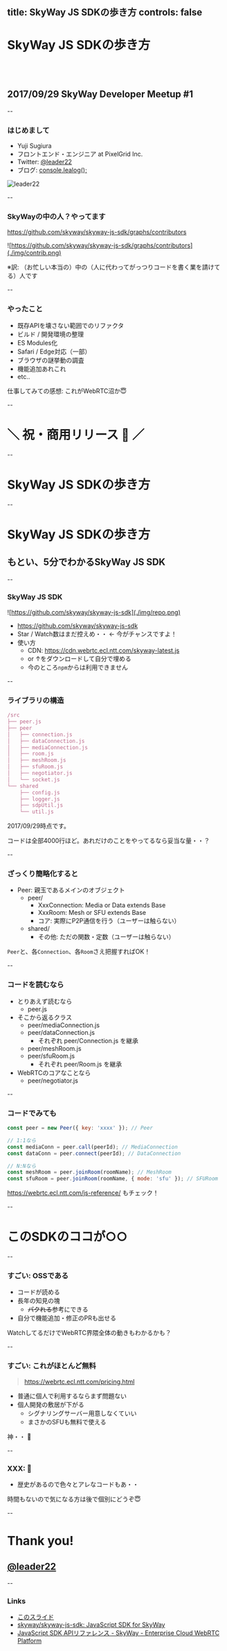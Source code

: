 title: SkyWay JS SDKの歩き方
controls: false
--

# <a>SkyWay JS SDK</a>の歩き方

## &nbsp;
## 2017/09/29 SkyWay Developer Meetup #1

--

### はじめまして

- Yuji Sugiura
- フロントエンド・エンジニア at PixelGrid Inc.
- Twitter: [@leader22](https://twitter.com/leader22)
- ブログ: [console.lealog();](http://lealog.hateblo.jp/)

![leader22](../public/img/doseisan.jpg)

--

### SkyWayの中の人？やってます

https://github.com/skyway/skyway-js-sdk/graphs/contributors

![https://github.com/skyway/skyway-js-sdk/graphs/contributors](./img/contrib.png)

※訳: （お忙しい本当の）中の（人に代わってがっつりコードを書く業を請けてる）人です

--

### やったこと

- 既存APIを壊さない範囲でのリファクタ
- ビルド / 開発環境の整理
- ES Modules化
- Safari / Edge対応（一部）
- ブラウザの謎挙動の調査
- 機能追加あれこれ
- etc..

仕事してみての感想: これがWebRTC沼か😇

--

# ＼ 祝・商用リリース 🎉 ／

--

# SkyWay JS SDKの歩き方

--

# SkyWay JS SDKの歩き方
## もとい、5分でわかるSkyWay JS SDK

--

### SkyWay JS SDK

![https://github.com/skyway/skyway-js-sdk](./img/repo.png)

- https://github.com/skyway/skyway-js-sdk
- Star / Watch数はまだ控えめ・・ <- 今がチャンスですよ！
- 使い方
  - CDN: https://cdn.webrtc.ecl.ntt.com/skyway-latest.js
  - or ↑をダウンロードして自分で埋める
  - 今のところ`npm`からは利用できません

--

### ライブラリの構造

```js
/src
├── peer.js
├── peer
│   ├── connection.js
│   ├── dataConnection.js
│   ├── mediaConnection.js
│   ├── room.js
│   ├── meshRoom.js
│   ├── sfuRoom.js
│   ├── negotiator.js
│   └── socket.js
└── shared
    ├── config.js
    ├── logger.js
    ├── sdpUtil.js
    └── util.js
```

2017/09/29時点です。

コードは全部4000行ほど。あれだけのことをやってるなら妥当な量・・？

--

### ざっくり簡略化すると

- Peer: 親玉であるメインのオブジェクト
  - peer/
    - XxxConnection: Media or Data extends Base
    - XxxRoom: Mesh or SFU extends Base
    - コア: 実際にP2P通信を行う（ユーザーは触らない）
  - shared/
    - その他: ただの関数・定数（ユーザーは触らない）

`Peer`と、各`Connection`、各`Room`さえ把握すればOK！

--

### コードを読むなら

- とりあえず読むなら
  - peer.js
- そこから返るクラス
  - peer/mediaConnection.js
  - peer/dataConnection.js
    - それぞれ peer/Connection.js を継承
  - peer/meshRoom.js
  - peer/sfuRoom.js
    - それぞれ peer/Room.js を継承
- WebRTCのコアなことなら
  - peer/negotiator.js

--

### コードでみても

```js
const peer = new Peer({ key: 'xxxx' }); // Peer

// 1:1なら
const mediaConn = peer.call(peerId); // MediaConnection
const dataConn = peer.connect(peerId); // DataConnection

// N:Nなら
const meshRoom = peer.joinRoom(roomName); // MeshRoom
const sfuRoom = peer.joinRoom(roomName, { mode: 'sfu' }); // SFURoom
```

https://webrtc.ecl.ntt.com/js-reference/ もチェック！

--

# このSDKのココが○○

--

### すごい: OSSである

- コードが読める
- 長年の知見の塊
  - <s>パクれる</s>参考にできる
- 自分で機能追加・修正のPRも出せる

WatchしてるだけでWebRTC界隈全体の動きもわかるかも？

--

### すごい: これがほとんど無料

> https://webrtc.ecl.ntt.com/pricing.html

- 普通に個人で利用するならまず問題ない
- 個人開発の敷居が下がる
  - シグナリングサーバー用意しなくていい
  - まさかのSFUも無料で使える

神・・ 🙏

--

### XXX: 🙊

- 歴史があるので色々とアレなコードもあ・・

時間もないので気になる方は後で個別にどうぞ😇

--

# Thank you!
## [@leader22](https://twitter.com/leader22)

--

### Links

- [このスライド](https://leader22.github.io/slides/skyway_dev_meetup-1)
- [skyway/skyway-js-sdk: JavaScript SDK for SkyWay](https://github.com/skyway/skyway-js-sdk)
- [JavaScript SDK APIリファレンス - SkyWay - Enterprise Cloud WebRTC Platform](https://webrtc.ecl.ntt.com/js-reference/)

<style>
:root {
  --bg-color: #f5f5f5;
  --bar-color: #003B7B;
  --em-color: #4780FF;
}
</style>
<link rel="stylesheet" href="../public/base.css">
<link rel="stylesheet" href="../public/timer.css">
<script src="../public/timer.js"></script>
<script src="../public/mobile-controls.js"></script>
